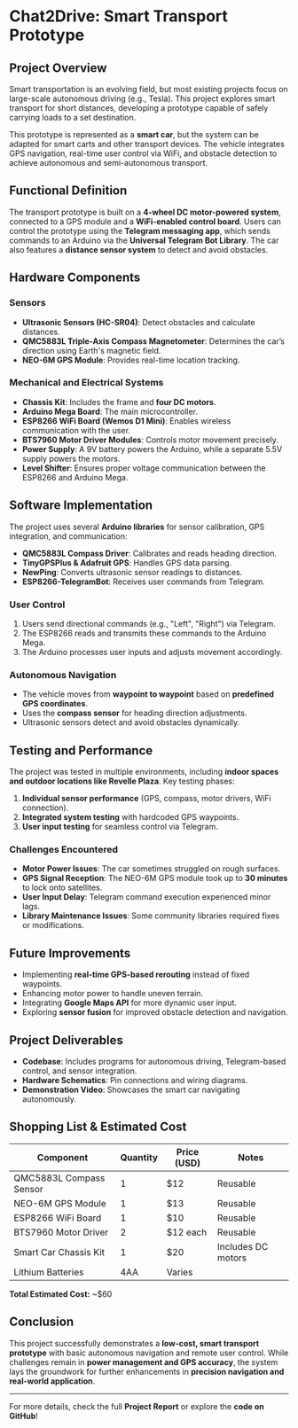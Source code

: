# Chat2Drive: Smart Transport Prototype

## Project Overview
Smart transportation is an evolving field, but most existing projects focus on large-scale autonomous driving (e.g., Tesla). This project explores smart transport for short distances, developing a prototype capable of safely carrying loads to a set destination.

This prototype is represented as a **smart car**, but the system can be adapted for smart carts and other transport devices. The vehicle integrates GPS navigation, real-time user control via WiFi, and obstacle detection to achieve autonomous and semi-autonomous transport.

## Functional Definition
The transport prototype is built on a **4-wheel DC motor-powered system**, connected to a GPS module and a **WiFi-enabled control board**. Users can control the prototype using the **Telegram messaging app**, which sends commands to an Arduino via the **Universal Telegram Bot Library**. The car also features a **distance sensor system** to detect and avoid obstacles.

## Hardware Components
### Sensors
- **Ultrasonic Sensors (HC-SR04)**: Detect obstacles and calculate distances.
- **QMC5883L Triple-Axis Compass Magnetometer**: Determines the car’s direction using Earth's magnetic field.
- **NEO-6M GPS Module**: Provides real-time location tracking.

### Mechanical and Electrical Systems
- **Chassis Kit**: Includes the frame and **four DC motors**.
- **Arduino Mega Board**: The main microcontroller.
- **ESP8266 WiFi Board (Wemos D1 Mini)**: Enables wireless communication with the user.
- **BTS7960 Motor Driver Modules**: Controls motor movement precisely.
- **Power Supply**: A 9V battery powers the Arduino, while a separate 5.5V supply powers the motors.
- **Level Shifter**: Ensures proper voltage communication between the ESP8266 and Arduino Mega.

## Software Implementation
The project uses several **Arduino libraries** for sensor calibration, GPS integration, and communication:
- **QMC5883L Compass Driver**: Calibrates and reads heading direction.
- **TinyGPSPlus & Adafruit GPS**: Handles GPS data parsing.
- **NewPing**: Converts ultrasonic sensor readings to distances.
- **ESP8266-TelegramBot**: Receives user commands from Telegram.

### User Control
1. Users send directional commands (e.g., "Left", "Right") via Telegram.
2. The ESP8266 reads and transmits these commands to the Arduino Mega.
3. The Arduino processes user inputs and adjusts movement accordingly.

### Autonomous Navigation
- The vehicle moves from **waypoint to waypoint** based on **predefined GPS coordinates**.
- Uses the **compass sensor** for heading direction adjustments.
- Ultrasonic sensors detect and avoid obstacles dynamically.

## Testing and Performance
The project was tested in multiple environments, including **indoor spaces and outdoor locations like Revelle Plaza**. Key testing phases:
1. **Individual sensor performance** (GPS, compass, motor drivers, WiFi connection).
2. **Integrated system testing** with hardcoded GPS waypoints.
3. **User input testing** for seamless control via Telegram.

### Challenges Encountered
- **Motor Power Issues**: The car sometimes struggled on rough surfaces.
- **GPS Signal Reception**: The NEO-6M GPS module took up to **30 minutes** to lock onto satellites.
- **User Input Delay**: Telegram command execution experienced minor lags.
- **Library Maintenance Issues**: Some community libraries required fixes or modifications.

## Future Improvements
- Implementing **real-time GPS-based rerouting** instead of fixed waypoints.
- Enhancing motor power to handle uneven terrain.
- Integrating **Google Maps API** for more dynamic user input.
- Exploring **sensor fusion** for improved obstacle detection and navigation.

## Project Deliverables
- **Codebase**: Includes programs for autonomous driving, Telegram-based control, and sensor integration.
- **Hardware Schematics**: Pin connections and wiring diagrams.
- **Demonstration Video**: Showcases the smart car navigating autonomously.

## Shopping List & Estimated Cost
| Component | Quantity | Price (USD) | Notes |
|-----------|----------|------------|------|
| QMC5883L Compass Sensor | 1 | $12 | Reusable |
| NEO-6M GPS Module | 1 | $13 | Reusable |
| ESP8266 WiFi Board | 1 | $10 | Reusable |
| BTS7960 Motor Driver | 2 | $12 each | Reusable |
| Smart Car Chassis Kit | 1 | $20 | Includes DC motors |
| Lithium Batteries | 4AA | Varies | |

**Total Estimated Cost:** ~$60

## Conclusion
This project successfully demonstrates a **low-cost, smart transport prototype** with basic autonomous navigation and remote user control. While challenges remain in **power management and GPS accuracy**, the system lays the groundwork for further enhancements in **precision navigation and real-world application**.

---
For more details, check the full **Project Report** or explore the **code on GitHub**!

